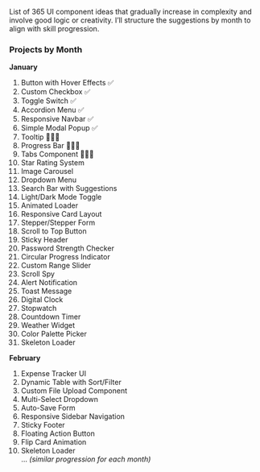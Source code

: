 List of 365 UI component ideas that gradually increase in complexity and involve good logic or creativity. 
I’ll structure the suggestions by month to align with skill progression.

### **Projects by Month**
**January**  
1. Button with Hover Effects ✅
2. Custom Checkbox ✅
3. Toggle Switch  ✅
4. Accordion Menu  ✅
5. Responsive Navbar  ✅
6. Simple Modal Popup  ✅
7. Tooltip 👨🏻‍💻
8. Progress Bar 👨🏻‍💻
9. Tabs Component 👨🏻‍💻 
10. Star Rating System  
11. Image Carousel  
12. Dropdown Menu  
13. Search Bar with Suggestions  
14. Light/Dark Mode Toggle  
15. Animated Loader  
16. Responsive Card Layout  
17. Stepper/Stepper Form  
18. Scroll to Top Button  
19. Sticky Header  
20. Password Strength Checker  
21. Circular Progress Indicator  
22. Custom Range Slider  
23. Scroll Spy  
24. Alert Notification  
25. Toast Message  
26. Digital Clock  
27. Stopwatch  
28. Countdown Timer  
29. Weather Widget  
30. Color Palette Picker
31. Skeleton Loader

**February**  
1. Expense Tracker UI  
2. Dynamic Table with Sort/Filter  
3. Custom File Upload Component  
4. Multi-Select Dropdown  
5. Auto-Save Form  
6. Responsive Sidebar Navigation  
7. Sticky Footer  
8. Floating Action Button  
9. Flip Card Animation  
10. Skeleton Loader  
... *(similar progression for each month)*
